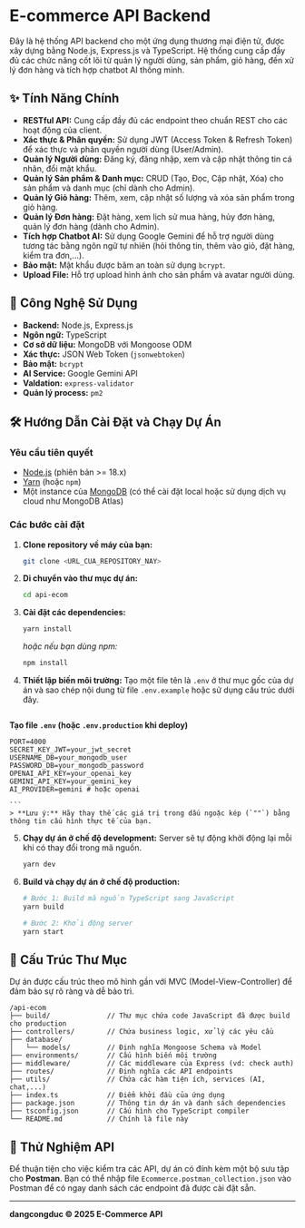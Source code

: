 # E-commerce API Backend

Đây là hệ thống API backend cho một ứng dụng thương mại điện tử, được xây dựng bằng Node.js, Express.js và TypeScript. Hệ thống cung cấp đầy đủ các chức năng cốt lõi từ quản lý người dùng, sản phẩm, giỏ hàng, đến xử lý đơn hàng và tích hợp chatbot AI thông minh.

## ✨ Tính Năng Chính

- **RESTful API:** Cung cấp đầy đủ các endpoint theo chuẩn REST cho các hoạt động của client.
- **Xác thực & Phân quyền:** Sử dụng JWT (Access Token & Refresh Token) để xác thực và phân quyền người dùng (User/Admin).
- **Quản lý Người dùng:** Đăng ký, đăng nhập, xem và cập nhật thông tin cá nhân, đổi mật khẩu.
- **Quản lý Sản phẩm & Danh mục:** CRUD (Tạo, Đọc, Cập nhật, Xóa) cho sản phẩm và danh mục (chỉ dành cho Admin).
- **Quản lý Giỏ hàng:** Thêm, xem, cập nhật số lượng và xóa sản phẩm trong giỏ hàng.
- **Quản lý Đơn hàng:** Đặt hàng, xem lịch sử mua hàng, hủy đơn hàng, quản lý đơn hàng (dành cho Admin).
- **Tích hợp Chatbot AI:** Sử dụng Google Gemini để hỗ trợ người dùng tương tác bằng ngôn ngữ tự nhiên (hỏi thông tin, thêm vào giỏ, đặt hàng, kiểm tra đơn,...).
- **Bảo mật:** Mật khẩu được băm an toàn sử dụng `bcrypt`.
- **Upload File:** Hỗ trợ upload hình ảnh cho sản phẩm và avatar người dùng.

## 🚀 Công Nghệ Sử Dụng

- **Backend:** Node.js, Express.js
- **Ngôn ngữ:** TypeScript
- **Cơ sở dữ liệu:** MongoDB với Mongoose ODM
- **Xác thực:** JSON Web Token (`jsonwebtoken`)
- **Bảo mật:** `bcrypt`
- **AI Service:** Google Gemini API
- **Valdation:** `express-validator`
- **Quản lý process:** `pm2`

## 🛠️ Hướng Dẫn Cài Đặt và Chạy Dự Án

### Yêu cầu tiên quyết

- [Node.js](httpss://nodejs.org/en/) (phiên bản >= 18.x)
- [Yarn](httpss://yarnpkg.com/) (hoặc `npm`)
- Một instance của [MongoDB](httpss://www.mongodb.com/) (có thể cài đặt local hoặc sử dụng dịch vụ cloud như MongoDB Atlas)

### Các bước cài đặt

1.  **Clone repository về máy của bạn:**
    ```bash
    git clone <URL_CUA_REPOSITORY_NAY>
    ```

2.  **Di chuyển vào thư mục dự án:**
    ```bash
    cd api-ecom
    ```

3.  **Cài đặt các dependencies:**
    ```bash
    yarn install
    ```
    *hoặc nếu bạn dùng npm:*
    ```bash
    npm install
    ```

4.  **Thiết lập biến môi trường:**
    Tạo một file tên là `.env` ở thư mục gốc của dự án và sao chép nội dung từ file `.env.example` hoặc sử dụng cấu trúc dưới đây.

    ```env
**Tạo file `.env` (hoặc `.env.production` khi deploy)**
```env
PORT=4000
SECRET_KEY_JWT=your_jwt_secret
USERNAME_DB=your_mongodb_user
PASSWORD_DB=your_mongodb_password
OPENAI_API_KEY=your_openai_key
GEMINI_API_KEY=your_gemini_key
AI_PROVIDER=gemini # hoặc openai
```
    ```
    > **Lưu ý:** Hãy thay thế các giá trị trong dấu ngoặc kép (`""`) bằng thông tin cấu hình thực tế của bạn.

5.  **Chạy dự án ở chế độ development:**
    Server sẽ tự động khởi động lại mỗi khi có thay đổi trong mã nguồn.
    ```bash
    yarn dev
    ```

6.  **Build và chạy dự án ở chế độ production:**
    ```bash
    # Bước 1: Build mã nguồn TypeScript sang JavaScript
    yarn build

    # Bước 2: Khởi động server
    yarn start
    ```

## 📂 Cấu Trúc Thư Mục

Dự án được cấu trúc theo mô hình gần với MVC (Model-View-Controller) để đảm bảo sự rõ ràng và dễ bảo trì.

```
/api-ecom
├── build/              // Thư mục chứa code JavaScript đã được build cho production
├── controllers/        // Chứa business logic, xử lý các yêu cầu
├── database/
│   └── models/         // Định nghĩa Mongoose Schema và Model
├── environments/       // Cấu hình biến môi trường
├── middleware/         // Các middleware của Express (vd: check auth)
├── routes/             // Định nghĩa các API endpoints
├── utils/              // Chứa các hàm tiện ích, services (AI, chat,...)
├── index.ts            // Điểm khởi đầu của ứng dụng
├── package.json        // Thông tin dự án và danh sách dependencies
├── tsconfig.json       // Cấu hình cho TypeScript compiler
└── README.md           // Chính là file này
```

## 🧪 Thử Nghiệm API

Để thuận tiện cho việc kiểm tra các API, dự án có đính kèm một bộ sưu tập cho **Postman**. Bạn có thể nhập file `Ecommerce.postman_collection.json` vào Postman để có ngay danh sách các endpoint đã được cài đặt sẵn.

---
**dangcongduc © 2025 E-Commerce API**
